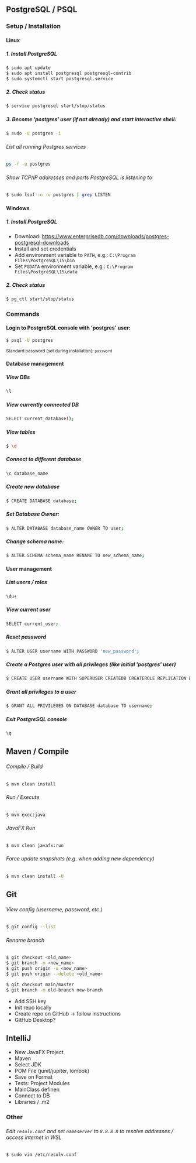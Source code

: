 ## PostgreSQL / PSQL
### Setup / Installation

#### Linux
##### 1. Install PostgreSQL
```sh  
$ sudo apt update
$ sudo apt install postgresql postgresql-contrib
$ sudo systemctl start postgresql.service
```
##### 2. Check status
```sh  
$ service postgresql start/stop/status
```
##### 3. Become 'postgres' user (if not already) and start interactive shell:
```sh
$ sudo -u postgres -i
```
###### List all running Postgres services
```sh
ps -f -u postgres
```
###### Show TCP/IP addresses and ports PostgreSQL is listening to
```sh
$ sudo lsof -n -u postgres | grep LISTEN
```

#### Windows
##### 1. Install PostgreSQL
- Download: https://www.enterprisedb.com/downloads/postgres-postgresql-downloads
- Install and set credentials
- Add environment variable to `PATH`, e.g.: `C:\Program Files\PostgreSQL\15\bin`
- Set `PGDATA` environment variable, e.g.: `C:\Program Files\PostgreSQL\15\data`

##### 2. Check status
```sh
$ pg_ctl start/stop/status
```
### Commands

#### Login to PostgreSQL console with 'postgres' user:
```sh
$ psql -U postgres
```
<sub>Standard password (set during installation): `password`</sub>

#### Database management
##### View DBs
```sh
\l
```

##### View currently connected DB
```sh
SELECT current_database();
```

##### View tables
```sh
$ \d
```

##### Connect to different database
```sh
\c database_name
```

##### Create new database
```sh
$ CREATE DATABASE database;
```

##### Set Database Owner:
```sh
$ ALTER DATABASE database_name OWNER TO user;
```

##### Change schema name:
```sh
$ ALTER SCHEMA schema_name RENAME TO new_schema_name;
```


#### User management
##### List users / roles
```sh
\du+
```

##### View current user
```sh
SELECT current_user;
```

##### Reset password
```sh
$ ALTER USER username WITH PASSWORD 'new_password';
```

##### Create a Postgres user with all privileges (like initial 'postgres' user)
```sh
$ CREATE USER username WITH SUPERUSER CREATEDB CREATEROLE REPLICATION BYPASSRLS PASSWORD 'password';
```

##### Grant all privileges to a user
```sh
$ GRANT ALL PRIVILEGES ON DATABASE database TO username;
```

##### Exit PostgreSQL console
```sh
\q
```


## Maven / Compile

###### Compile / Build
```sh
$ mvn clean install
```

###### Run / Execute
```sh
$ mvn exec:java
```

###### JavaFX Run
```sh
$ mvn clean javafx:run   
```

###### Force update snapshots (e.g. when adding new dependency)
```sh
$ mvn clean install -U
```
     

## Git
###### View config (username, password, etc.)
```sh
$ git config --list
```

###### Rename branch
```sh
$ git checkout <old_name>
$ git branch -m <new_name>
$ git push origin -u <new_name>
$ git push origin --delete <old_name>
```
```sh
$ git checkout main/master
$ git branch -m old-branch new-branch
```



 - Add SSH key
 - Init repo locally
 - Create repo on GitHub -> follow instructions
 - GitHub Desktop?


## IntelliJ
- New JavaFX Project
- Maven
- Select JDK
- POM File (junit/jupiter, lombok)
- Save on Format
- Tests: Project Modules
- MainClass definen 
- Connect to DB
- Libraries  / .m2


### Other
###### Edit `resolv.conf` and set `nameserver` to `8.8.8.8` to resolve addresses / access internet in WSL
```sh
$ sudo vim /etc/resolv.conf
```